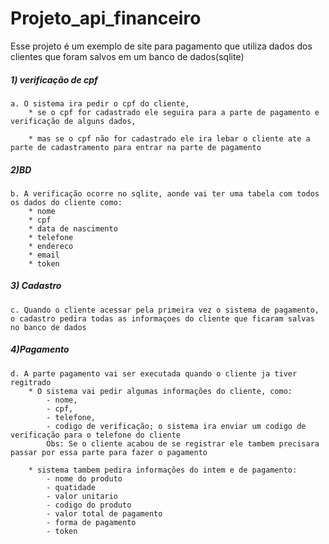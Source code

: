 # Projeto_api_financeiro
 Esse projeto é um exemplo de site para pagamento que utiliza dados dos clientes que foram salvos em um banco de dados(sqlite) 

##### 1) verificação de cpf

    a. O sistema ira pedir o cpf do cliente, 
        * se o cpf for cadastrado ele seguira para a parte de pagamento e verificação de alguns dados,

        * mas se o cpf não for cadastrado ele ira lebar o cliente ate a parte de cadastramento para entrar na parte de pagamento

##### 2)BD

    b. A verificação ocorre no sqlite, aonde vai ter uma tabela com todos os dados do cliente como:
        * nome
        * cpf
        * data de nascimento
        * telefone
        * endereco
        * email
        * token

##### 3) Cadastro
    
    c. Quando o cliente acessar pela primeira vez o sistema de pagamento, o cadastro pedira todas as informaçoes do cliente que ficaram salvas no banco de dados

##### 4)Pagamento

    d. A parte pagamento vai ser executada quando o cliente ja tiver regitrado
        * O sistema vai pedir algumas informações do cliente, como:
            - nome,
            - cpf,
            - telefone,
            - codigo de verificação; o sistema ira enviar um codigo de verificação para o telefone do cliente
            Obs: Se o cliente acabou de se registrar ele tambem precisara passar por essa parte para fazer o pagamento
        
        * sistema tambem pedira informações do intem e de pagamento:
            - nome do produto
            - quatidade
            - valor unitario
            - codigo do produto
            - valor total de pagamento
            - forma de pagamento
            - token

